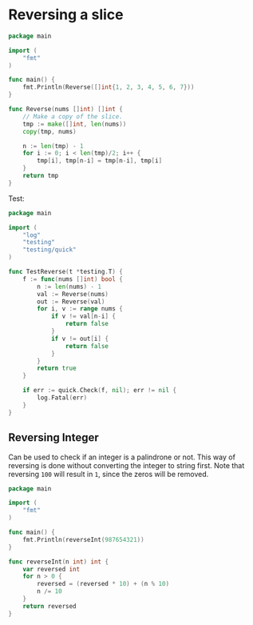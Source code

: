 # Reversing a slice

```go
package main

import (
	"fmt"
)

func main() {
	fmt.Println(Reverse([]int{1, 2, 3, 4, 5, 6, 7}))
}

func Reverse(nums []int) []int {
	// Make a copy of the slice.
	tmp := make([]int, len(nums))
	copy(tmp, nums)

	n := len(tmp) - 1
	for i := 0; i < len(tmp)/2; i++ {
		tmp[i], tmp[n-i] = tmp[n-i], tmp[i]
	}
	return tmp
}
```

Test:

```go
package main

import (
	"log"
	"testing"
	"testing/quick"
)

func TestReverse(t *testing.T) {
	f := func(nums []int) bool {
		n := len(nums) - 1
		val := Reverse(nums)
		out := Reverse(val)
		for i, v := range nums {
			if v != val[n-i] {
				return false
			}
			if v != out[i] {
				return false
			}
		}
		return true
	}

	if err := quick.Check(f, nil); err != nil {
		log.Fatal(err)
	}
}
```

## Reversing Integer

Can be used to check if an integer is a palindrone or not. This way of reversing is done without converting the integer to string first. Note that reversing `100` will result in `1`, since the zeros will be removed.

```go
package main

import (
	"fmt"
)

func main() {
	fmt.Println(reverseInt(987654321))
}

func reverseInt(n int) int {
	var reversed int
	for n > 0 {
		reversed = (reversed * 10) + (n % 10)
		n /= 10
	}
	return reversed
}
```
